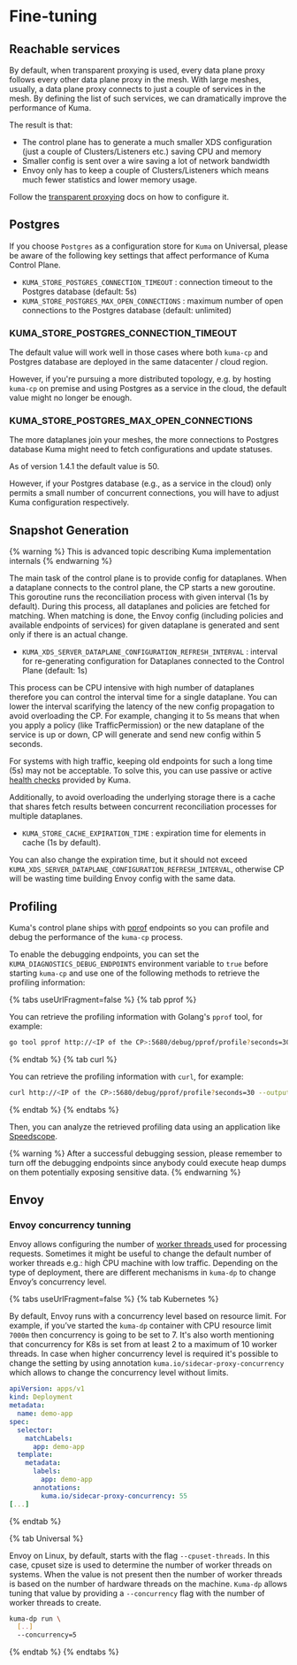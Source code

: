 ---
---
# Fine-tuning

## Reachable services

By default, when transparent proxying is used, every data plane proxy follows every other data plane proxy in the mesh.
With large meshes, usually, a data plane proxy connects to just a couple of services in the mesh.
By defining the list of such services, we can dramatically improve the performance of Kuma.

The result is that:
* The control plane has to generate a much smaller XDS configuration (just a couple of Clusters/Listeners etc.) saving CPU and memory
* Smaller config is sent over a wire saving a lot of network bandwidth
* Envoy only has to keep a couple of Clusters/Listeners which means much fewer statistics and lower memory usage.

Follow the [transparent proxying](../networking/transparent-proxying) docs on how to configure it.

## Postgres

If you choose `Postgres` as a configuration store for `Kuma` on Universal,
please be aware of the following key settings that affect performance of Kuma Control Plane.

* `KUMA_STORE_POSTGRES_CONNECTION_TIMEOUT` : connection timeout to the Postgres database (default: 5s)
* `KUMA_STORE_POSTGRES_MAX_OPEN_CONNECTIONS` : maximum number of open connections to the Postgres database (default: unlimited)

### KUMA_STORE_POSTGRES_CONNECTION_TIMEOUT

The default value will work well in those cases where both `kuma-cp` and Postgres database are deployed in the same datacenter / cloud region.

However, if you're pursuing a more distributed topology, e.g. by hosting `kuma-cp` on premise and using Postgres as a service in the cloud, the default value might no longer be enough.

### KUMA_STORE_POSTGRES_MAX_OPEN_CONNECTIONS

The more dataplanes join your meshes, the more connections to Postgres database Kuma might need to fetch configurations and update statuses.

As of version 1.4.1 the default value is 50.

However, if your Postgres database (e.g., as a service in the cloud) only permits a small number of concurrent connections, you will have to adjust Kuma configuration respectively.

## Snapshot Generation

{% warning %}
This is advanced topic describing Kuma implementation internals
{% endwarning %}

The main task of the control plane is to provide config for dataplanes. When a dataplane connects to the control plane, the CP starts a new goroutine.
This goroutine runs the reconciliation process with given interval (1s by default). During this process, all dataplanes and policies are fetched for matching.
When matching is done, the Envoy config (including policies and available endpoints of services) for given dataplane is generated and sent only if there is an actual change.

* `KUMA_XDS_SERVER_DATAPLANE_CONFIGURATION_REFRESH_INTERVAL` : interval for re-generating configuration for Dataplanes connected to the Control Plane (default: 1s)

This process can be CPU intensive with high number of dataplanes therefore you can control the interval time for a single dataplane.
You can lower the interval scarifying the latency of the new config propagation to avoid overloading the CP. For example,
changing it to 5s means that when you apply a policy (like TrafficPermission) or the new dataplane of the service is up or down, CP will generate and send new config within 5 seconds.

For systems with high traffic, keeping old endpoints for such a long time (5s) may not be acceptable. To solve this, you can use passive or active [health checks](../../policies/health-check) provided by Kuma.

Additionally, to avoid overloading the underlying storage there is a cache that shares fetch results between concurrent reconciliation processes for multiple dataplanes.

* `KUMA_STORE_CACHE_EXPIRATION_TIME` : expiration time for elements in cache (1s by default).

You can also change the expiration time, but it should not exceed `KUMA_XDS_SERVER_DATAPLANE_CONFIGURATION_REFRESH_INTERVAL`, otherwise CP will be wasting time building Envoy config with the same data.

## Profiling

Kuma's control plane ships with [pprof](https://golang.org/pkg/net/http/pprof/) endpoints so you can profile and debug the performance of the `kuma-cp` process.

To enable the debugging endpoints, you can set the `KUMA_DIAGNOSTICS_DEBUG_ENDPOINTS` environment variable to `true` before starting `kuma-cp` and use one of the following methods to retrieve the profiling information:

{% tabs useUrlFragment=false %}
{% tab pprof %}

You can retrieve the profiling information with Golang's `pprof` tool, for example:

```sh
go tool pprof http://<IP of the CP>:5680/debug/pprof/profile?seconds=30
```

{% endtab %}
{% tab curl %}

You can retrieve the profiling information with `curl`, for example:

```sh
curl http://<IP of the CP>:5680/debug/pprof/profile?seconds=30 --output prof.out
```
{% endtab %}
{% endtabs %}

Then, you can analyze the retrieved profiling data using an application like [Speedscope](https://www.speedscope.app/).

{% warning %}
After a successful debugging session, please remember to turn off the debugging endpoints since anybody could execute heap dumps on them potentially exposing sensitive data.
{% endwarning %}

## Envoy

### Envoy concurrency tunning

Envoy allows configuring the number of [worker threads ](https://www.envoyproxy.io/docs/envoy/latest/intro/arch_overview/intro/threading_model)used for processing requests. Sometimes it might be useful to change the default number of worker threads e.g.: high CPU machine with low traffic. Depending on the type of deployment, there are different mechanisms in `kuma-dp` to change Envoy’s concurrency level.

{% tabs useUrlFragment=false %}
{% tab Kubernetes %}

By default, Envoy runs with a concurrency level based on resource limit. For example, if you’ve started the `kuma-dp` container with CPU resource limit `7000m` then concurrency is going to be set to 7. It's also worth mentioning that concurrency for K8s is set from at least 2 to a maximum of 10 worker threads. In case when higher concurrency level is required it's possible to change the setting by using annotation `kuma.io/sidecar-proxy-concurrency` which allows to change the concurrency level without limits.

```yaml
apiVersion: apps/v1
kind: Deployment
metadata:
  name: demo-app
spec:
  selector:
    matchLabels:
      app: demo-app
  template:
    metadata:
      labels:
        app: demo-app
      annotations:
        kuma.io/sidecar-proxy-concurrency: 55
[...]
```
{% endtab %}

{% tab Universal %}

Envoy on Linux, by default, starts with the flag `--cpuset-threads`. In this case, cpuset size is used to determine the number of worker threads on systems. When the value is not present then the number of worker threads is based on the number of hardware threads on the machine. `Kuma-dp` allows tuning that value by providing a `--concurrency` flag with the number of worker threads to create.

```sh
kuma-dp run \
  [..]
  --concurrency=5
```

{% endtab %}
{% endtabs %}
